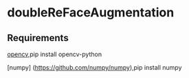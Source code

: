# doubleReFaceAugmentation

## Requirements

[opencv](https://github.com/opencv/opencv),pip install opencv-python

[numpy] (https://github.com/numpy/numpy),pip install numpy
